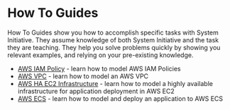 # How To Guides

How To Guides show you how to accomplish specific tasks with System Initiative. They assume knowledge of both System Initiative and the task they are teaching. They help you solve problems quickly by showing you relevant examples, and relying on your pre-existing knowledge.

- [AWS IAM Policy](./aws-iam) - learn how to model AWS IAM Policies
- [AWS VPC](./aws-vpc) - learn how to model an AWS VPC
- [AWS HA EC2 Infrastructure](./aws-ha-ec2) - learn how to model a highly available infrastructure for application deployment in AWS EC2
- [AWS ECS](./aws-ecs) - learn how to model and deploy an application to AWS ECS
